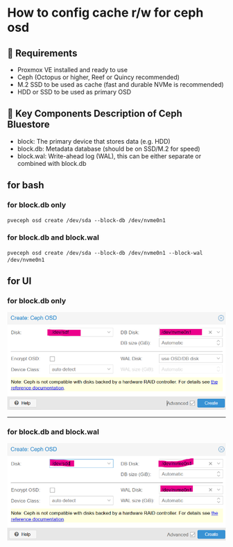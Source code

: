 # How to config cache r/w for ceph osd

## 🔧 Requirements

- Proxmox VE installed and ready to use
- Ceph (Octopus or higher, Reef or Quincy recommended)
- M.2 SSD to be used as cache (fast and durable NVMe is recommended)
- HDD or SSD to be used as primary OSD


## 🧩 Key Components Description of Ceph Bluestore
- block: The primary device that stores data (e.g. HDD)
- block.db: Metadata database (should be on SSD/M.2 for speed)
- block.wal: Write-ahead log (WAL), this can be either separate or combined with block.db


## for bash

### for block.db only
```
pveceph osd create /dev/sda --block-db /dev/nvme0n1
```

### for block.db and block.wal
```
pveceph osd create /dev/sda --block-db /dev/nvme0n1 --block-wal /dev/nvme0n1
```


## for UI

### for block.db only

<img src= /pic/s1.png />

----------------------------------------

### for block.db and block.wal

<img src= /pic/s2.png />





